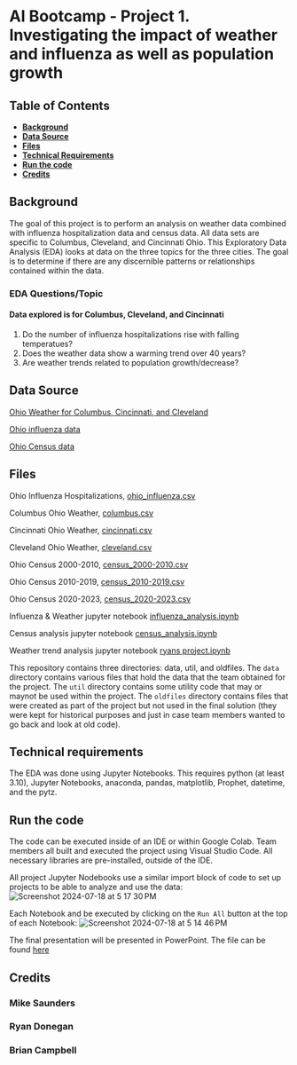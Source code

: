 # AI Bootcamp - Project 1.  Investigating the impact of weather and influenza as well as population growth

## Table of Contents
*  [**Background**](#background)
*  [**Data Source**](#data-source)
*  [**Files**](#files)
*  [**Technical Requirements**](#technical-requirements)
*  [**Run the code**](#run-the-code)
*  [**Credits**](#credits)

## Background
The goal of this project is to perform an analysis on weather data combined with influenza hospitalization data and census data.  All data sets are specific to Columbus, Cleveland, and Cincinnati Ohio. This Exploratory Data Analysis (EDA) looks at data on the three topics for the three cities. The goal is to determine if there are any discernible patterns or relationships contained within the data. 

### EDA Questions/Topic
#### Data explored is for Columbus, Cleveland, and Cincinnati
1. Do the number of influenza hospitalizations rise with falling temperatues?
2. Does the weather data show a warming trend over 40 years?
3. Are weather trends related to population growth/decrease?

## Data Source

[Ohio Weather for Columbus, Cincinnati, and Cleveland](https://openweathermap.org/)

[Ohio influenza data](https://odh.ohio.gov/know-our-programs/seasonal-influenza/ohio-flu-activity/ohio-flu-activity)

[Ohio Census data](https://data.census.gov/)

## Files

Ohio Influenza Hospitalizations, [ohio_influenza.csv](https://github.com/brian-campbell/ai-bootcamp-project-1/blob/main/data/ohio_influenza.csv)

Columbus Ohio Weather, [columbus.csv](https://github.com/brian-campbell/ai-bootcamp-project-1/blob/main/data/columbus.csv)

Cincinnati Ohio Weather, [cincinnati.csv](https://github.com/brian-campbell/ai-bootcamp-project-1/blob/main/data/cincinnati.csv)

Cleveland Ohio Weather, [cleveland.csv](https://github.com/brian-campbell/ai-bootcamp-project-1/blob/main/data/cleveland.csv)

Ohio Census 2000-2010, [census_2000-2010.csv](https://github.com/brian-campbell/ai-bootcamp-project-1/blob/main/data/census_2000-2010.csv)

Ohio Census 2010-2019, [census_2010-2019.csv](https://github.com/brian-campbell/ai-bootcamp-project-1/blob/main/data/census_2010-2019.csv)

Ohio Census 2020-2023, [census_2020-2023.csv](https://github.com/brian-campbell/ai-bootcamp-project-1/blob/main/data/census_2020-2023.csv)

Influenza & Weather jupyter notebook [influenza_analysis.ipynb](https://github.com/brian-campbell/ai-bootcamp-project-1/blob/main/influenza_analysis.ipynb)

Census analysis jupyter notebook [census_analysis.ipynb](https://github.com/brian-campbell/ai-bootcamp-project-1/blob/main/census_analysis.ipynb)

Weather trend analysis jupyter notebook [ryans project.ipynb](https://github.com/brian-campbell/ai-bootcamp-project-1/blob/main/ryans%20project.ipynb)

This repository contains three directories: data, util, and oldfiles. The `data` directory contains various files that hold the data that the team obtained for the project. The `util` directory contains some utility code that may or maynot be used within the project. The `oldfiles` directory contains files that were created as part of the project but not used in the final solution (they were kept for historical purposes and just in case team members wanted to go back and look at old code).

## Technical requirements
The EDA was done using Jupyter Notebooks. This requires python (at least 3.10), Jupyter Notebooks, anaconda, pandas, matplotlib, Prophet, datetime, and the pytz.

## Run the code
The code can be executed inside of an IDE or within Google Colab. Team members all built and executed the project using Visual Studio Code. All necessary libraries are pre-installed, outside of the IDE.

All project Jupyter Nodebooks use a similar import block of code to set up projects to be able to analyze and use the data:
![Screenshot 2024-07-18 at 5 17 30 PM](https://github.com/user-attachments/assets/c259aa45-0983-49f9-ac90-d2ee39b419e5)

Each Notebook and be executed by clicking on the `Run All` button at the top of each Notebook:
![Screenshot 2024-07-18 at 5 14 46 PM](https://github.com/user-attachments/assets/7727ead6-9528-4908-b41c-477717aafb62)

The final presentation will be presented in PowerPoint.  The file can be found [here](https://github.com/brian-campbell/ai-bootcamp-project-1/blob/main/Project-1-Presentation.pptx)

## Credits
### Mike Saunders
### Ryan Donegan
### Brian Campbell
